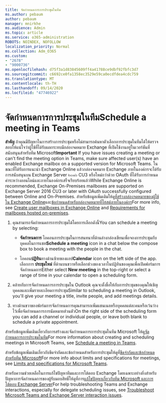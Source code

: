 ```yaml
---
title: จัดกำหนดการการประชุมในทีม
ms.author: pebaum
author: pebaum
manager: mnirkhe
ms.audience: Admin
ms.topic: article
ms.service: o365-administration
ROBOTS: NOINDEX, NOFOLLOW
localization_priority: Normal
ms.collection: Adm_O365
ms.custom:
- "2678"
- "9000736"
ms.openlocfilehash: d75f3a1d83845609ff4a41788ce9dbf92fbfc3d7
ms.sourcegitcommit: c6692ce0fa1358ec3529e59ca0ecdfdea4cdc759
ms.translationtype: MT
ms.contentlocale: th-TH
ms.lasthandoff: 09/14/2020
ms.locfileid: "47746922"
---
```

# <a name="schedule-a-meeting-in-teams"></a><span data-ttu-id="cbaa7-102">จัดกำหนดการการประชุมในทีม</span><span class="sxs-lookup"><span data-stu-id="cbaa7-102">Schedule a meeting in Teams</span></span>

<span data-ttu-id="cbaa7-103">**สำคัญ** ถ้าคุณมีปัญหาในการสร้างการประชุมหรือไม่สามารถค้นหาตัวเลือกการประชุมในทีมได้ให้ตรวจสอบให้แน่ใจว่าผู้ใช้ที่ได้รับผลกระทบมีกล่องจดหมาย Exchange ที่เปิดใช้งานอยู่ในเวอร์ชันที่สนับสนุนสำหรับทีม Microsoft</span><span class="sxs-lookup"><span data-stu-id="cbaa7-103">**Important** If you have issues creating a meeting or can't find the meeting option in Teams, make sure affected user(s) have an enabled Exchange mailbox on a supported version for Microsoft Teams.</span></span> <span data-ttu-id="cbaa7-104">ในขณะที่ได้รับการแนะนำ Exchange Online แล้วกล่องจดหมาย Exchange ภายในองค์กรจะได้รับการสนับสนุนบน Exchange Server ๒๐๑๖ CU3 หรือใหม่กว่าด้วย OAuth ที่ได้รับการกำหนดค่าระหว่างออนไลน์และภายในองค์กรเสร็จเรียบร้อยแล้ว</span><span class="sxs-lookup"><span data-stu-id="cbaa7-104">While Exchange Online is recommended, Exchange On-Premises mailboxes are supported on Exchange Server 2016 CU3 or later with OAuth successfully configured between Online and On-Premises.</span></span> <span data-ttu-id="cbaa7-105">สำหรับข้อมูลเพิ่มเติมให้ดู[ที่สร้างกล่องจดหมายของผู้ใช้ใน Exchange Online](https://docs.microsoft.com/exchange/recipients-in-exchange-online/create-user-mailboxes)และ[ข้อกำหนดสำหรับกล่องจดหมายที่โฮสต์ภายในองค์กร](https://docs.microsoft.com/microsoftteams/exchange-teams-interact#requirements-for-mailboxes-hosted-on-premises)</span><span class="sxs-lookup"><span data-stu-id="cbaa7-105">For more info, see [Create user mailboxes in Exchange Online](https://docs.microsoft.com/exchange/recipients-in-exchange-online/create-user-mailboxes) and [Requirements for mailboxes hosted on-premises](https://docs.microsoft.com/microsoftteams/exchange-teams-interact#requirements-for-mailboxes-hosted-on-premises).</span></span> 

1. <span data-ttu-id="cbaa7-106">คุณสามารถจัดกำหนดการการประชุมได้โดยการเลือกดังนี้</span><span class="sxs-lookup"><span data-stu-id="cbaa7-106">You can schedule a meeting by selecting:</span></span>

    - <span data-ttu-id="cbaa7-107">**จัดกำหนดการ** ไอคอนการประชุมในการสนทนาที่ด้านล่างกล่องเขียนเพื่อจองการประชุมกับบุคคลในการแชท</span><span class="sxs-lookup"><span data-stu-id="cbaa7-107">**Schedule a meeting** icon in a chat below the compose box to book a meeting with the people in the chat.</span></span>

    - <span data-ttu-id="cbaa7-108">ไอคอน**ปฏิทิน**ทางด้านซ้ายของแอป</span><span class="sxs-lookup"><span data-stu-id="cbaa7-108">**Calendar** icon on the left side of the app.</span></span> <span data-ttu-id="cbaa7-109">เลือกการ **ประชุมใหม่** ที่ด้านบนขวาหรือเลือกช่วงของเวลาในปฏิทินของคุณเพื่อเปิดฟอร์มการจัดกำหนดการ</span><span class="sxs-lookup"><span data-stu-id="cbaa7-109">Either select **New meeting** in the top-right or select a range of time in your calendar to open a scheduling form.</span></span>

2. <span data-ttu-id="cbaa7-110">คล้ายกับการจัดกำหนดการการประชุมใน Outlook คุณจะตั้งชื่อให้กับการประชุมของคุณให้เชิญบุคคลและเพิ่มรายละเอียดการประชุม</span><span class="sxs-lookup"><span data-stu-id="cbaa7-110">Similar to scheduling a meeting in Outlook, you'll give your meeting a title, invite people, and add meetings details.</span></span>

3. <span data-ttu-id="cbaa7-111">ทางด้านขวาของฟอร์มการจัดกำหนดการคุณสามารถเพิ่มแชนเนลหรือบุคคลแต่ละคนหรือเว้นว่างไว้เพื่อจัดกำหนดการการนัดหมายส่วนตัว</span><span class="sxs-lookup"><span data-stu-id="cbaa7-111">On the right side of the scheduling form you can add a channel or individual people, or leave both blank to schedule a private appointment.</span></span>

<span data-ttu-id="cbaa7-112">สำหรับข้อมูลเพิ่มเติมเกี่ยวกับการสร้างและจัดกำหนดการการประชุมในทีม Microsoft ให้ดู[จัดกำหนดการการประชุมในทีม](https://support.office.com/article/Schedule-a-meeting-in-Teams-943507a9-8583-4c58-b5d2-8ec8265e04e5)</span><span class="sxs-lookup"><span data-stu-id="cbaa7-112">For more information about creating and scheduling meetings in Microsoft Teams, see [Schedule a meeting in Teams](https://support.office.com/article/Schedule-a-meeting-in-Teams-943507a9-8583-4c58-b5d2-8ec8265e04e5).</span></span>

<span data-ttu-id="cbaa7-113">สำหรับข้อมูลเพิ่มเติมเกี่ยวกับขีดจำกัดและข้อกำหนดสำหรับการประชุมให้ดูที่[ขีดจำกัดและข้อกำหนดสำหรับทีม Microsoft](https://docs.microsoft.com/microsoftteams/limits-specifications-teams#meetings-and-calls)</span><span class="sxs-lookup"><span data-stu-id="cbaa7-113">For more info about limits and specifications for meetings, see [Limits and specifications for Microsoft Teams](https://docs.microsoft.com/microsoftteams/limits-specifications-teams#meetings-and-calls).</span></span>

<span data-ttu-id="cbaa7-114">สำหรับความช่วยเหลือในการแก้ไขปัญหาทีมและการโต้ตอบ Exchange โดยเฉพาะอย่างยิ่งสำหรับปัญหาการจัดกำหนดการของผู้รับมอบสิทธิ์ให้ดูที่การ[แก้ไขปัญหาเกี่ยวกับทีม Microsoft และการโต้ตอบ Exchange Server](https://docs.microsoft.com/microsoftteams/troubleshoot/known-issues/teams-exchange-interaction-issue)</span><span class="sxs-lookup"><span data-stu-id="cbaa7-114">For help troubleshooting Teams and Exchange interactions, especially for delegate scheduling issues, see [Troubleshoot Microsoft Teams and Exchange Server interaction issues](https://docs.microsoft.com/microsoftteams/troubleshoot/known-issues/teams-exchange-interaction-issue).</span></span>